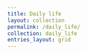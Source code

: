 ```yaml
---
title: Daily life
layout: collection
permalink: /daily_life/
collection: daily_life
entries_layout: grid
---
```



